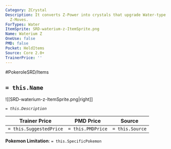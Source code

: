 ```yaml
---
Category: ZCrystal
Description: It converts Z-Power into crystals that upgrade Water-type moves to Water-type
  Z-Moves.
ForTypes: Water
ItemSprite: SRD-waterium-z-ItemSprite.png
Name: Waterium Z
OneUse: false
PMD: false
Pocket: HeldItems
Source: Core 2.0+
TrainerPrice: ''
---
```


#PokeroleSRD/Items

## `= this.Name`

![[SRD-waterium-z-ItemSprite.png|right]]

*`= this.Description`*

| Trainer Price           | PMD Price         | Source | 
| ----------------------- | ----------------- | ------ |
| `= this.SuggestedPrice` | `= this.PMDPrice` | `= this.Source`

**Pokemon Limitation**: `= this.SpecificPokemon`
